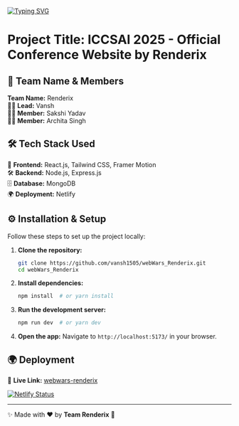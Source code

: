 [![Typing SVG](https://readme-typing-svg.demolab.com?font=Comfortaa&size=50&pause=1000&color=18b8d0&center=true&vCenter=true&width=1000&height=80&lines=Welcome+to+Web+Wars!;Team+Renderix)](https://git.io/typing-svg)

# Project Title: ICCSAI 2025 - Official Conference Website by Renderix

## 🎯 Team Name & Members

**Team Name:** Renderix  
👩‍💻 **Lead:** Vansh  
👩‍💻 **Member:** Sakshi Yadav  
👩‍💻 **Member:** Archita Singh  

## 🛠 Tech Stack Used

🚀 **Frontend:** React.js, Tailwind CSS, Framer Motion  
🛠 **Backend:** Node.js, Express.js  
🗄 **Database:** MongoDB  
🌍 **Deployment:** Netlify  

## ⚙️ Installation & Setup

Follow these steps to set up the project locally:

1. **Clone the repository:**

   ```sh
   git clone https://github.com/vansh1505/webWars_Renderix.git
   cd webWars_Renderix
   ```

2. **Install dependencies:**

   ```sh
   npm install  # or yarn install
   ```

3. **Run the development server:**

   ```sh
   npm run dev  # or yarn dev
   ```

4. **Open the app:** Navigate to `http://localhost:5173/` in your browser.

## 🌍 Deployment

🔗 **Live Link:** [webwars-renderix](https://webwars-renderix.netlify.app/)

[![Netlify Status](https://api.netlify.com/api/v1/badges/2ac21098-93eb-4246-b403-038423bb67fd/deploy-status)](https://app.netlify.com/sites/webwars-renderix/deploys)

---

✨ Made with ❤️ by **Team Renderix** 🚀

